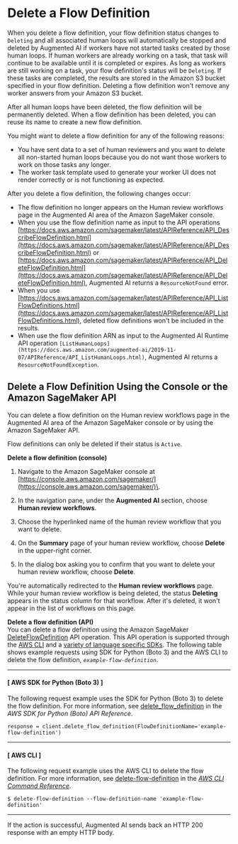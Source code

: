 # Delete a Flow Definition<a name="a2i-delete-flow-definition"></a>

When you delete a flow definition, your flow definition status changes to `Deleting` and all associated human loops will automatically be stopped and deleted by Augmented AI if workers have not started tasks created by those human loops\. If human workers are already working on a task, that task will continue to be available until it is completed or expires\. As long as workers are still working on a task, your flow definition's status will be `Deleting`\. If these tasks are completed, the results are stored in the Amazon S3 bucket specified in your flow definition\. Deleting a flow definition won't remove any worker answers from your Amazon S3 bucket\. 

After all human loops have been deleted, the flow definition will be permanently deleted\. When a flow definition has been deleted, you can reuse its name to create a new flow definition\. 

You might want to delete a flow definition for any of the following reasons:
+ You have sent data to a set of human reviewers and you want to delete all non\-started human loops because you do not want those workers to work on those tasks any longer\.
+ The worker task template used to generate your worker UI does not render correctly or is not functioning as expected\. 

After you delete a flow definition, the following changes occur:
+ The flow definition no longer appears on the Human review workflows page in the Augmented AI area of the Amazon SageMaker console\. 
+ When you use the flow definition name as input to the API operations [https://docs.aws.amazon.com/sagemaker/latest/APIReference/API_DescribeFlowDefinition.html](https://docs.aws.amazon.com/sagemaker/latest/APIReference/API_DescribeFlowDefinition.html) or [https://docs.aws.amazon.com/sagemaker/latest/APIReference/API_DeleteFlowDefinition.html](https://docs.aws.amazon.com/sagemaker/latest/APIReference/API_DeleteFlowDefinition.html), Augmented AI returns a `ResourceNotFound` error\. 
+ When you use [https://docs.aws.amazon.com/sagemaker/latest/APIReference/API_ListFlowDefinitions.html](https://docs.aws.amazon.com/sagemaker/latest/APIReference/API_ListFlowDefinitions.html), deleted flow definitions won't be included in the results\. 
+ When use the flow definition ARN as input to the Augmented AI Runtime API operation `[ListHumanLoops](https://docs.aws.amazon.com/augmented-ai/2019-11-07/APIReference/API_ListHumanLoops.html)`, Augmented AI returns a `ResourceNotFoundException`\.

## Delete a Flow Definition Using the Console or the Amazon SageMaker API<a name="a2i-delete-flow-definition-how-to"></a>

You can delete a flow definition on the Human review workflows page in the Augmented AI area of the Amazon SageMaker console or by using the Amazon SageMaker API\. 

Flow definitions can only be deleted if their status is `Active`\. 

**Delete a flow definition \(console\)**

1. Navigate to the Amazon SageMaker console at [https://console.aws.amazon.com/sagemaker/](https://console.aws.amazon.com/sagemaker/)\.

1. In the navigation pane, under the **Augmented AI** section, choose **Human review workflows**\.

1. Choose the hyperlinked name of the human review workflow that you want to delete\. 

1. On the **Summary** page of your human review workflow, choose **Delete** in the upper\-right corner\. 

1. In the dialog box asking you to confirm that you want to delete your human review workflow, choose **Delete**\. 

You're automatically redirected to the **Human review workflows** page\. While your human review workflow is being deleted, the status **Deleting** appears in the status column for that workflow\. After it's deleted, it won't appear in the list of workflows on this page\. 

**Delete a flow definition \(API\)**  
You can delete a flow definition using the Amazon SageMaker [DeleteFlowDefinition](https://docs.aws.amazon.com/sagemaker/latest/APIReference/API_DeleteFlowDefinition.html) API operation\. This API operation is supported through the [AWS CLI](https://docs.aws.amazon.com/cli/latest/reference/sagemaker/delete-flow-definition.html) and a [variety of language specific SDKs](https://docs.aws.amazon.com/sagemaker/latest/APIReference/API_DeleteFlowDefinition.html#API_DeleteFlowDefinition_SeeAlso)\. The following table shows example requests using SDK for Python \(Boto 3\) and the AWS CLI to delete the flow definition, *`example-flow-definition`*\. 

------
#### [ AWS SDK for Python \(Boto 3\) ]

The following request example uses the SDK for Python \(Boto 3\) to delete the flow definition\. For more information, see [delete\_flow\_definition](https://boto3.amazonaws.com/v1/documentation/api/latest/reference/services/sagemaker.html#SageMaker.Client.delete_flow_definition) in the *AWS SDK for Python \(Boto\) API Reference*\.

```
response = client.delete_flow_definition(FlowDefinitionName='example-flow-definition')
```

------
#### [ AWS CLI ]

The following request example uses the AWS CLI to delete the flow definition\. For more information, see [delete\-flow\-definition](https://docs.aws.amazon.com/cli/latest/reference/sagemaker/delete-flow-definition.html) in the *[AWS CLI Command Reference](https://docs.aws.amazon.com/cli/latest/reference/)*\. 

```
$ delete-flow-definition --flow-definition-name 'example-flow-definition'
```

------

If the action is successful, Augmented AI sends back an HTTP 200 response with an empty HTTP body\.
